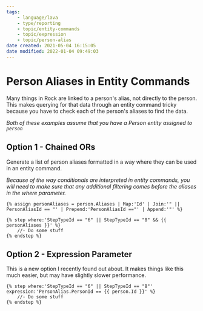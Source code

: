 ```yaml
---
tags:
    - language/lava
    - type/reporting
    - topic/entity-commands
    - topic/expression
    - topic/person-alias
date created: 2021-05-04 16:15:05
date modified: 2022-01-04 09:49:03
---
```


# Person Aliases in Entity Commands

Many things in Rock are linked to a person's alias, not directly to the person. This makes querying for that data through an entity command tricky because you have to check each of the person's aliases to find the data.

_Both of these examples assume that you have a Person entity assigned to `person`_

## Option 1 - Chained ORs

Generate a list of person aliases formatted in a way where they can be used in an entity command.

_Because of the way conditionals are interpreted in entity commands, you will need to make sure that any additional filtering comes before the aliases in the where parameter._

```liquid
{% assign personAliases = person.Aliases | Map:'Id' | Join:'" || PersonAliasId == "' | Prepend:'PersonAliasId =="' | Append:'"' %}

{% step where:'StepTypeId == "6" || StepTypeId == "8" && {{ personAliases }}' %}
    //- Do some stuff
{% endstep %}
```

## Option 2 - Expression Parameter

This is a new option I recently found out about. It makes things like this much easier, but may have slightly slower performance.

```liquid
{% step where:'StepTypeId == "6" || StepTypeId == "8"' expression:'PersonAlias.PersonId == {{ person.Id }}' %}
    //- Do some stuff
{% endstep %}
```

